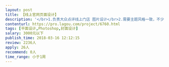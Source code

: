 ```yaml
---                
layout: post       
title: 【线上官网页面设计】           
description: '</br>1.负责大众点评线上门店 图片设计</br>2.需要主题风格一致，不少于30张图片</br>3.相对简单</br>'     
contenturl: https://pro.lagou.com/project/6760.html      
tags: [平面设计,Photoshop,封面设计]            
salary: 3000元以下          
publish_time: 2018-03-16 12:12:15         
review: 2236人                   
apply: 26人                   
recommend: 0人                   
time_range: 小于1周              
---                 
```

